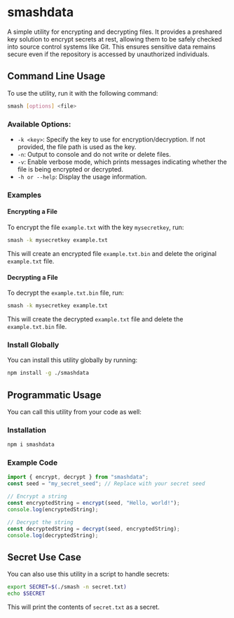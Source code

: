 
# smashdata

A simple utility for encrypting and decrypting files. It provides a preshared key solution to encrypt secrets at rest, allowing them to be safely checked into source control systems like Git. This ensures sensitive data remains secure even if the repository is accessed by unauthorized individuals.

## Command Line Usage

To use the utility, run it with the following command:

```bash
smash [options] <file>
```

### Available Options:

- `-k <key>`: Specify the key to use for encryption/decryption. If not provided, the file path is used as the key.
- `-n`: Output to console and do not write or delete files.
- `-v`: Enable verbose mode, which prints messages indicating whether the file is being encrypted or decrypted.
- `-h or --help`: Display the usage information.

### Examples

#### Encrypting a File
To encrypt the file `example.txt` with the key `mysecretkey`, run:

```bash
smash -k mysecretkey example.txt
```

This will create an encrypted file `example.txt.bin` and delete the original `example.txt` file.

#### Decrypting a File
To decrypt the `example.txt.bin` file, run:

```bash
smash -k mysecretkey example.txt
```

This will create the decrypted `example.txt` file and delete the `example.txt.bin` file.

### Install Globally

You can install this utility globally by running:

```bash
npm install -g ./smashdata
```

## Programmatic Usage

You can call this utility from your code as well:

### Installation

```bash
npm i smashdata
```

### Example Code

```js
import { encrypt, decrypt } from "smashdata";
const seed = "my_secret_seed"; // Replace with your secret seed

// Encrypt a string
const encryptedString = encrypt(seed, "Hello, world!");
console.log(encryptedString);

// Decrypt the string
const decryptedString = decrypt(seed, encryptedString);
console.log(decryptedString);
```

## Secret Use Case

You can also use this utility in a script to handle secrets:

```bash
export SECRET=$(./smash -n secret.txt)
echo $SECRET
```

This will print the contents of `secret.txt` as a secret.
